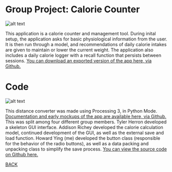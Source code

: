 # Group Project: Calorie Counter
![alt text](https://howardying.github.io/Programming1Portfolio/Images/calorieCounter1.png)

This application is a calorie counter and management tool. During inital setup, the application asks for basic physiological information from the user. It is then run through a model, and recommendations of daily calorie intakes are given to maintain or lower the current weight. The application also includes a daily calorie logger with a recall function that persists between sessions.
[You can download an exported version of the app here, via Github.](https://github.com/HowardYing/calorieCounter)

# Code
![alt text](https://howardying.github.io/Programming1Portfolio/Images/calorieCounter2.png)

This distance converter was made using Processing 3, in Python Mode. 
[Documentation and early mockups of the app are available here, via Github.](hhttps://github.com/HowardYing/calorieCounter/tree/master/Documentation)
This was split among four different group members. Tyler Herron developed a skeleton GUI interface. Addison Richey developed the calorie calculation model, continued development of the GUI, as well as the external save and load function. Howard Ying (me) developed the button class (responsible for the behavior of the radio buttons), as well as a data packing and unpacking class to simplify the save process. 
[You can view the source code on Github here.](https://github.com/HowardYing/calorieCounter)

[BACK](https://howardying.github.io/Programming1Portfolio/ "Back to Home")
